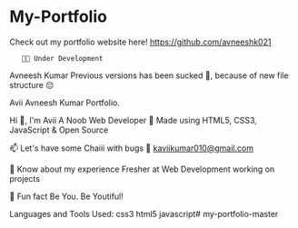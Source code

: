 # My-Portfolio
Check out my portfolio website here! https://github.com/avneeshk021

       
       🌴🚧 Under Development          


Avneesh Kumar
Previous versions has been sucked 🤬, because of new file structure 😔

Avii
Avneesh Kumar Portfolio.

Hi 👋, I'm Avii
A Noob Web Developer
🍻 Made using HTML5, CSS3, JavaScript & Open Source

📫 Let's have some Chaiii with bugs 🙂 kaviikumar010@gmail.com

📄 Know about my experience Fresher at Web Development working on projects

🤗 Fun fact Be You. Be Youtiful!

Languages and Tools Used:
css3 html5 javascript#   m y - p o r t f o l i o - m a s t e r  
 